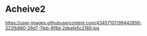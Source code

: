 # Acheive2  

https://user-images.githubusercontent.com/43457107/99442856-322fb880-28d7-11eb-8f8d-2deafe5c2189.jpg
